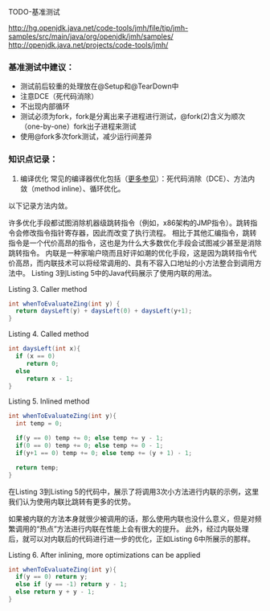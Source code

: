 TODO-基准测试

http://hg.openjdk.java.net/code-tools/jmh/file/tip/jmh-samples/src/main/java/org/openjdk/jmh/samples/
http://openjdk.java.net/projects/code-tools/jmh/


### 基准测试中建议：
- 测试前后较重的处理放在@Setup和@TearDown中
- 注意DCE（死代码消除）
- 不出现内部循环
- 测试必须为fork，fork是分离出来子进程进行测试，@fork(2)含义为顺次（one-by-one）fork出子进程来测试
- 使用@fork多次fork测试，减少运行间差异


### 知识点记录：

1. 编译优化
常见的编译器优化包括（[更多参见](http://www.importnew.com/2009.html)）：死代码消除（DCE）、方法内敛（method inline）、循环优化。

以下记录方法内敛。

许多优化手段都试图消除机器级跳转指令（例如，x86架构的JMP指令）。跳转指令会修改指令指针寄存器，因此而改变了执行流程。
相比于其他汇编指令，跳转指令是一个代价高昂的指令，这也是为什么大多数优化手段会试图减少甚至是消除跳转指令。
内联是一种家喻户晓而且好评如潮的优化手段，这是因为跳转指令代价高昂，而内联技术可以将经常调用的、具有不容入口地址的小方法整合到调用方法中。
Listing 3到Listing 5中的Java代码展示了使用内联的用法。

Listing 3. Caller method
``` java
int whenToEvaluateZing(int y) {
  return daysLeft(y) + daysLeft(0) + daysLeft(y+1);
}
```
Listing 4. Called method
``` java
int daysLeft(int x){
  if (x == 0)
     return 0;
  else
     return x - 1;
}
```
Listing 5. Inlined method
``` java
int whenToEvaluateZing(int y){
  int temp = 0;

  if(y == 0) temp += 0; else temp += y - 1;
  if(0 == 0) temp += 0; else temp += 0 - 1;
  if(y+1 == 0) temp += 0; else temp += (y + 1) - 1;

  return temp;
}
```
在Listing 3到Listing 5的代码中，展示了将调用3次小方法进行内联的示例，这里我们认为使用内联比跳转有更多的优势。

如果被内联的方法本身就很少被调用的话，那么使用内联也没什么意义，但是对频繁调用的“热点”方法进行内联在性能上会有很大的提升。
此外，经过内联处理后，就可以对内联后的代码进行进一步的优化，正如Listing 6中所展示的那样。

Listing 6. After inlining, more optimizations can be applied
```java
int whenToEvaluateZing(int y){
  if(y == 0) return y;
  else if (y == -1) return y - 1;
  else return y + y - 1;
}
```